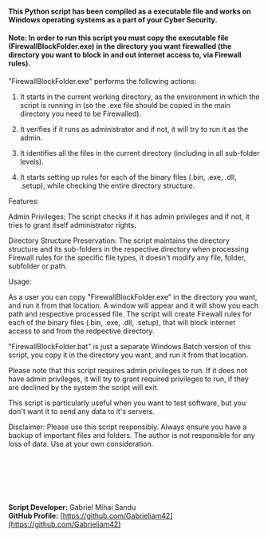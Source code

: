 #### This Python script has been compiled as a executable file and works on Windows operating systems as a part of your Cyber Security.
#### Note: In order to run this script you must copy the executable file (FirewallBlockFolder.exe) in the directory you want firewalled (the directory you want to block in and out internet access to, via Firewall rules).


"FirewallBlockFolder.exe" performs the following actions:

1. It starts in the current working directory, as the environment in which the script is running in (so the .exe file should be copied in the main directory you need to be Firewalled).

2. It verifies if it runs as administrator and if not, it will try to run it as the admin.

3. It identifies all the files in the current directory (including in all sub-folder levels).

4. It starts setting up rules for each of the binary files (.bin, .exe, .dll, .setup), while checking the entire directory structure.



Features:

Admin Privileges: The script checks if it has admin privileges and if not, it tries to grant itself administrator rights.

Directory Structure Preservation: The script maintains the directory structure and its sub-folders in the respective directory when processing Firewall rules for the specific file types, it doesn't modify any file, folder, subfolder or path.

Usage:

As a user you can copy "FirewallBlockFolder.exe" in the directory you want, and run it from that location. A window will appear and it will show you each path and respective processed file.
The script will create Firewall rules for each of the binary files (.bin, .exe, .dll, .setup), that will block internet access to and from the redpective directory.

"FirewallBlockFolder.bat" is just a separate Windows Batch version of this script, you copy it in the directory you want, and run it from that location.

Please note that this script requires admin privileges to run. If it does not have admin privileges, it will try to grant required privileges to run, if they are declined by the system the script will exit.

This script is particularly useful when you want to test software, but you don't want it to send any data to it's servers.

Disclaimer: Please use this script responsibly. Always ensure you have a backup of important files and folders.
The author is not responsible for any loss of data. Use at your own consideration.






<br><br>





<br><br>





**Script Developer:** Gabriel Mihai Sandu  
**GitHub Profile:** [https://github.com/Gabrieliam42](https://github.com/Gabrieliam42)
